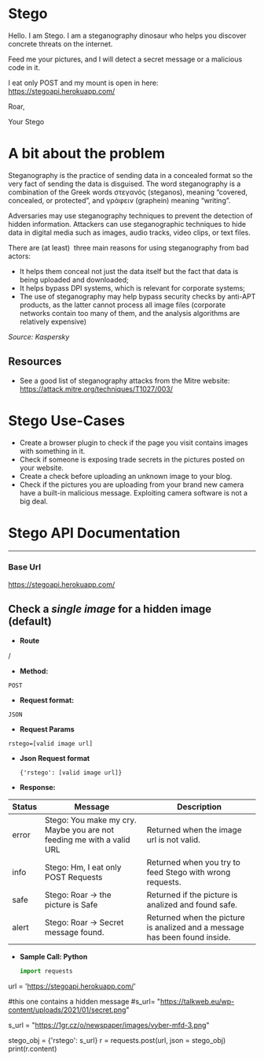 # Stego
Hello. I am Stego. I am a steganography dinosaur who helps you discover concrete threats on the internet.

Feed me your pictures, and I will detect a secret message or a malicious code in it.

I eat only POST and my mount is open in here: https://stegoapi.herokuapp.com/

Roar,

Your Stego


# A bit about the problem
Steganography is the practice of sending data in a concealed format so the very fact of sending the data is disguised. The word steganography is a combination of the Greek words στεγανός (steganos), meaning “covered, concealed, or protected”, and γράφειν (graphein) meaning “writing”.

Adversaries may use steganography techniques to prevent the detection of hidden information. Attackers can use steganographic techniques to hide data in digital media such as images, audio tracks, video clips, or text files.

There are (at least)  three main reasons for using steganography from bad actors:

- It helps them conceal not just the data itself but the fact that data is being uploaded and downloaded;
- It helps bypass DPI systems, which is relevant for corporate systems;
- The use of steganography may help bypass security checks by anti-APT products, as the latter cannot process all image files (corporate networks contain too many of them, and the analysis algorithms are relatively expensive)

*Source: Kaspersky*

## Resources
- See a good list of steganography attacks from the Mitre website: https://attack.mitre.org/techniques/T1027/003/


# Stego Use-Cases

- Create a browser plugin to check if the page you visit contains images with something in it.
- Check if someone is exposing trade secrets in the pictures posted on your website.
- Create a check before uploading an unknown image to your blog.
- Check if the pictures you are uploading from your brand new camera have a built-in malicious message. Exploiting camera software is not a big deal.


# Stego API Documentation
----
### Base Url
https://stegoapi.herokuapp.com/

## Check a *single image* for a hidden image (default)

* **Route**

 /

* **Method:**

 `POST`


 * **Request format:**

  `JSON`

*  **Request Params**

  `rstego=[valid image url]`


* **Json Request format**

  `{'rstego': [valid image url]}`

* **Response:**

 | Status  | Message | Description |
 | ------------- | ------------- |-----|
 | error  | Stego: You make my cry. Maybe you are not feeding me with a valid URL  | Returned when the image url is not valid.
 | info  | Stego: Hm, I eat only POST Requests  | Returned when you try to feed Stego with wrong requests.
 |safe|Stego: Roar -> the picture is Safe| Returned if the picture is analized and found safe.
 |alert|Stego: Roar -> Secret message found.| Returned when the picture is analized and a message has been found inside.


* **Sample Call: Python**

  ```python
  import requests

 url = 'https://stegoapi.herokuapp.com/'

 #this one contains a hidden message
 #s_url= "https://talkweb.eu/wp-content/uploads/2021/01/secret.png"

 s_url = "https://1gr.cz/o/newspaper/images/vyber-mfd-3.png"

 stego_obj = {'rstego': s_url}
 r = requests.post(url, json = stego_obj)
 print(r.content)
 ```
